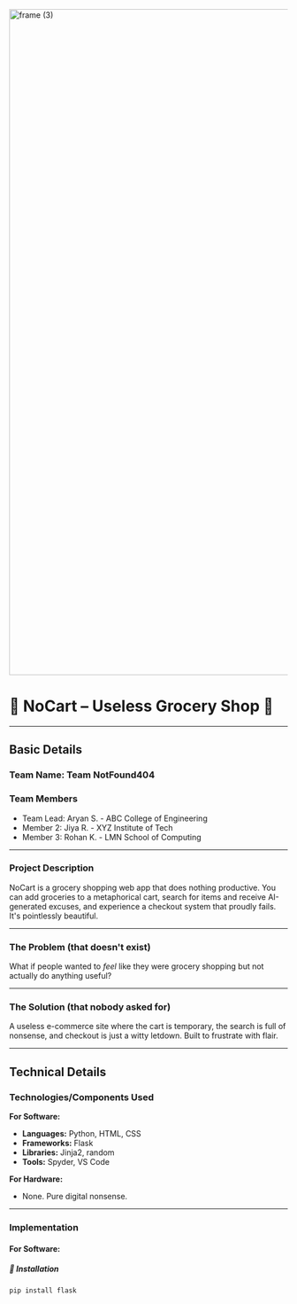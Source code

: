 <img width="3188" height="1202" alt="frame (3)" src="https://github.com/user-attachments/assets/517ad8e9-ad22-457d-9538-a9e62d137cd7" />

# 🛒 NoCart – Useless Grocery Shop 🎯

---

## Basic Details  
### Team Name: Team NotFound404

### Team Members
- Team Lead: Aryan S. - ABC College of Engineering  
- Member 2: Jiya R. - XYZ Institute of Tech  
- Member 3: Rohan K. - LMN School of Computing  

---

### Project Description  
NoCart is a grocery shopping web app that does nothing productive. You can add groceries to a metaphorical cart, search for items and receive AI-generated excuses, and experience a checkout system that proudly fails. It's pointlessly beautiful.

---

### The Problem (that doesn't exist)  
What if people wanted to *feel* like they were grocery shopping but not actually do anything useful?

---

### The Solution (that nobody asked for)  
A useless e-commerce site where the cart is temporary, the search is full of nonsense, and checkout is just a witty letdown. Built to frustrate with flair.

---

## Technical Details

### Technologies/Components Used

**For Software:**
- **Languages:** Python, HTML, CSS  
- **Frameworks:** Flask  
- **Libraries:** Jinja2, random  
- **Tools:** Spyder, VS Code  

**For Hardware:**  
- None. Pure digital nonsense.  

---

### Implementation

#### For Software:

##### 💾 Installation

```bash
pip install flask

